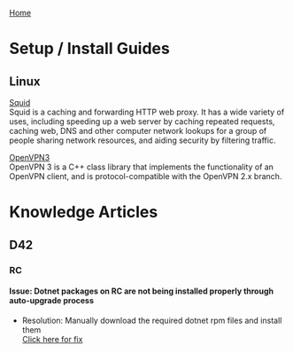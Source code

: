 [Home](https://mw-94.github.io/NGAKA/)
# Setup / Install Guides
## Linux
[Squid](docs-md/Squid.md)\
Squid is a caching and forwarding HTTP web proxy. It has a wide variety of uses, including speeding up a web server by caching repeated requests, caching web, DNS and other computer network lookups for a group of people sharing network resources, and aiding security by filtering traffic.

[OpenVPN3](docs-md/OpenVPN3)\
OpenVPN 3 is a C++ class library that implements the functionality of an OpenVPN client, and is protocol-compatible with the OpenVPN 2.x branch.

# Knowledge Articles
## D42
### RC
#### Issue: Dotnet packages on RC are not being installed properly through auto-upgrade process
- Resolution: Manually download the required dotnet rpm files and install them\
[Click here for fix](docs-md/Fix_RC_Dotnet)
